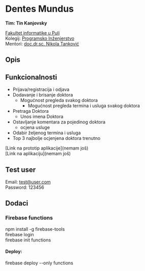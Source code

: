 # Dentes Mundus

**Tim: Tin Kanjovsky <br />**

[Fakultet informatike u Puli](https://fipu.unipu.hr/) <br />
Kolegij: [Programsko Inženjerstvo](https://www.notion.so/fiputreca/Programsko-in-enjerstvo-e353945331df468e8382cdad1e91c4b8) <br />
Mentori: [doc.dr.sc. Nikola Tanković](https://www.notion.so/Kontakt-stranica-875574d1b92248b1a8e90dae52cd29a9) <br />

## Opis

## Funkcionalnosti

- Prijava/registracija i odjava
- Dodavanje i brisanje doktora
  - Mogućnost pregleda svakog doktora
    - Mogućnost pregleda termina i usluga svakog doktora
- Pretraga Doktora
  - Unos imena Doktora
- Ostavljanje komentara za pojedinog doktora
  - ocjena usluge
- Odabir željenog termina i usluga
- Top 3 najbolje ocjenjena doktora trenutno

[Link na prototip aplikacije](nemam još)<br />
[Link na aplikaciju](nemam još)

## Test user

Email: test@user.com <br />
Password: 123456

## Dodaci

### Firebase functions

npm install -g firebase-tools <br />
firebase login <br />
firebase init functions <br />

#### Deploy:

firebase deploy --only functions <br />
